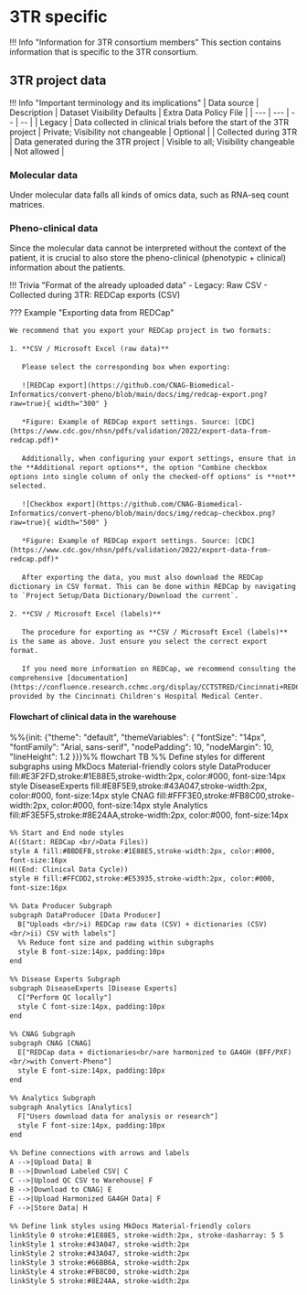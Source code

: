 # 3TR specific

!!! Info "Information for 3TR consortium members"
    This section contains information that is specific to the 3TR consortium.

## 3TR project data

!!! Info "Important terminology and its implications"
    | Data source | Description | Dataset Visibility Defaults | Extra Data Policy File |
    | --- | --- | -- | -- |
    | Legacy | Data collected in clinical trials before the start of the 3TR project | Private; Visibility not changeable | Optional |
    | Collected during 3TR | Data generated during the 3TR project | Visible to all; Visibility changeable | Not allowed |

### Molecular data

Under molecular data falls all kinds of omics data, such as RNA-seq count matrices.

### Pheno-clinical data

Since the molecular data cannot be interpreted without the context of the patient,
it is crucial to also store the pheno-clinical (phenotypic + clinical) 
information about the patients.

!!! Trivia "Format of the already uploaded data"
    - Legacy: Raw CSV
    - Collected during 3TR: REDCap exports (CSV)

??? Example "Exporting data from REDCap"

    We recommend that you export your REDCap project in two formats:

    1. **CSV / Microsoft Excel (raw data)**

       Please select the corresponding box when exporting:

       ![REDCap export](https://github.com/CNAG-Biomedical-Informatics/convert-pheno/blob/main/docs/img/redcap-export.png?raw=true){ width="300" }

       *Figure: Example of REDCap export settings. Source: [CDC](https://www.cdc.gov/nhsn/pdfs/validation/2022/export-data-from-redcap.pdf)*

       Additionally, when configuring your export settings, ensure that in the **Additional report options**, the option "Combine checkbox options into single column of only the checked-off options" is **not** selected.

       ![Checkbox export](https://github.com/CNAG-Biomedical-Informatics/convert-pheno/blob/main/docs/img/redcap-checkbox.png?raw=true){ width="500" }

       *Figure: Example of REDCap export settings. Source: [CDC](https://www.cdc.gov/nhsn/pdfs/validation/2022/export-data-from-redcap.pdf)*

       After exporting the data, you must also download the REDCap dictionary in CSV format. This can be done within REDCap by navigating to `Project Setup/Data Dictionary/Download the current`.

    2. **CSV / Microsoft Excel (labels)**

       The procedure for exporting as **CSV / Microsoft Excel (labels)** is the same as above. Just ensure you select the correct export format.

       If you need more information on REDCap, we recommend consulting the comprehensive [documentation](https://confluence.research.cchmc.org/display/CCTSTRED/Cincinnati+REDCap+Resource+Center) provided by the Cincinnati Children's Hospital Medical Center.

#### Flowchart of clinical data in the warehouse

<div class="mermaid">
%%{init: {"theme": "default", "themeVariables": { 
    "fontSize": "14px", 
    "fontFamily": "Arial, sans-serif", 
    "nodePadding": 10, 
    "nodeMargin": 10, 
    "lineHeight": 1.2 
}}}%%
flowchart TB
    %% Define styles for different subgraphs using MkDocs Material-friendly colors
    style DataProducer fill:#E3F2FD,stroke:#1E88E5,stroke-width:2px, color:#000, font-size:14px
    style DiseaseExperts fill:#E8F5E9,stroke:#43A047,stroke-width:2px, color:#000, font-size:14px
    style CNAG fill:#FFF3E0,stroke:#FB8C00,stroke-width:2px, color:#000, font-size:14px
    style Analytics fill:#F3E5F5,stroke:#8E24AA,stroke-width:2px, color:#000, font-size:14px

    %% Start and End node styles
    A((Start: REDCap <br/>Data Files))
    style A fill:#BBDEFB,stroke:#1E88E5,stroke-width:2px, color:#000, font-size:16px
    H((End: Clinical Data Cycle))
    style H fill:#FFCDD2,stroke:#E53935,stroke-width:2px, color:#000, font-size:16px

    %% Data Producer Subgraph
    subgraph DataProducer [Data Producer]
      B["Uploads <br/>i) REDCap raw data (CSV) + dictionaries (CSV) <br/>ii) CSV with labels"]
      %% Reduce font size and padding within subgraphs
      style B font-size:14px, padding:10px
    end

    %% Disease Experts Subgraph
    subgraph DiseaseExperts [Disease Experts]
      C["Perform QC locally"]
      style C font-size:14px, padding:10px
    end

    %% CNAG Subgraph
    subgraph CNAG [CNAG]
      E["REDCap data + dictionaries<br/>are harmonized to GA4GH (BFF/PXF)<br/>with Convert-Pheno"]
      style E font-size:14px, padding:10px
    end

    %% Analytics Subgraph
    subgraph Analytics [Analytics]
      F["Users download data for analysis or research"]
      style F font-size:14px, padding:10px
    end

    %% Define connections with arrows and labels
    A -->|Upload Data| B
    B -->|Download Labeled CSV| C
    C -->|Upload QC CSV to Warehouse| F
    B -->|Download to CNAG| E
    E -->|Upload Harmonized GA4GH Data| F
    F -->|Store Data| H

    %% Define link styles using MkDocs Material-friendly colors
    linkStyle 0 stroke:#1E88E5, stroke-width:2px, stroke-dasharray: 5 5
    linkStyle 1 stroke:#43A047, stroke-width:2px
    linkStyle 2 stroke:#43A047, stroke-width:2px
    linkStyle 3 stroke:#66BB6A, stroke-width:2px
    linkStyle 4 stroke:#FB8C00, stroke-width:2px
    linkStyle 5 stroke:#8E24AA, stroke-width:2px
</div>
